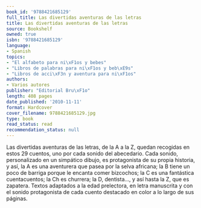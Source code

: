 ```yaml
---
book_id: '9788421685129'
full_title: Las divertidas aventuras de las letras
title: Las divertidas aventuras de las letras
source: Bookshelf
owned: true
isbn: '9788421685129'
language:
- Spanish
topics:
- "El alfabeto para ni\xF1os y bebes"
- "Libros de palabras para ni\xF1os y beb\xE9s"
- "Libros de acci\xF3n y aventura para ni\xF1os"
authors:
- Varios autores
publisher: "Editorial Bru\xF1o"
length: 408 pages
date_published: '2010-11-11'
format: Hardcover
cover_filename: 9788421685129.jpg
type: book
read_status: read
recommendation_status: null
---
```

Las divertidas aventuras de las letras, de la A a la Z, quedan recogidas en estos 29 cuentos, uno por cada sonido del abecedario. Cada sonido, personalizado en un simpático dibujo, es protagonista de su propia historia, y así, la A es una aventurera que pasea por la selva africana; la B tiene un poco de barriga porque le encanta comer bizcochos; la C es una fantástica cuentacuentos; la Ch es churrera; la D, dentista..., y así hasta la Z, que es zapatera. Textos adaptados a la edad prelectora, en letra manuscrita y con el sonido protagonista de cada cuento destacado en color a lo largo de sus páginas.
